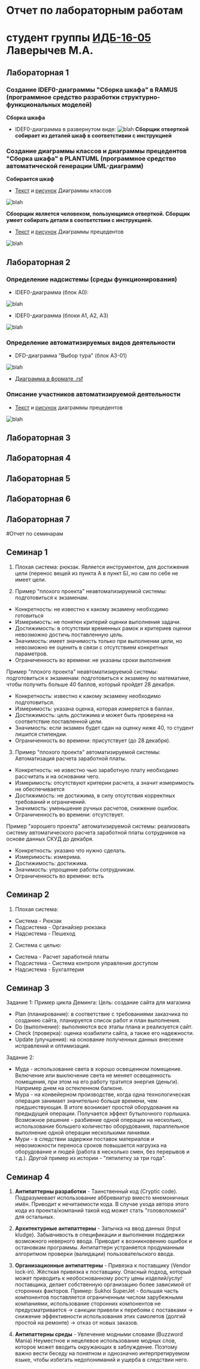 # Отчет по лабораторным работам
# студент группы [ИДБ-16-05](https://github.com/stankin/design-1/wiki/list-idb-16-05) Лаверычев М.А.

## Лабораторная 1

### Создание IDEF0-диаграммы "Сборка шкафа" в RAMUS (программное средство разработки структурно-функциональных моделей)

**Сборка шкафа**
* IDEF0-диаграмма в развернутом виде:
![blah](https://github.com/LaverychevM/laverychevM.github.io/blob/master/laba1/IDEF0_laba1.png)
**Сборщик отверткой собирает из деталей шкаф в соответстивии с инструкцией**

### Создание диаграммы классов и диаграммы прецедентов "Сборка шкафа" в PLANTUML (программное средство автоматической генерации UML-диаграмм)

**Собирается шкаф**

* [Текст](https://github.com/LaverychevM/laverychevM.github.io/blob/master/laba1/equip.txt) и [рисунок](https://github.com/LaverychevM/laverychevM.github.io/blob/master/laba1/equip.png) Диаграммы классов

![blah](https://github.com/LaverychevM/laverychevM.github.io/blob/master/laba1/equip.png)

**Сбоорщик является человеком, пользующимся отверткой. Сборщик умеет собирать детали в соответствии с инструкцией.**

* [Текст](https://github.com/LaverychevM/laverychevM.github.io/blob/master/laba1/equip(p).txt) и [рисунок](https://github.com/LaverychevM/laverychevM.github.io/blob/master/laba1/equip(p).png) Диаграммы прецедентов

![blah](https://github.com/LaverychevM/laverychevM.github.io/blob/master/laba1/equip(p).png)


## Лабораторная 2

### Определение надсистемы (среды функционирования) 

* IDEF0-диаграмма (блок А0): 

![blah](https://github.com/LaverychevM/laverychevM.github.io/blob/master/laba2/IDEF0_2.1.png) 

* IDEF0-диаграмма (блоки A1, A2, A3) 

![blah](https://github.com/LaverychevM/laverychevM.github.io/blob/master/laba2/IDEF0_2.2.png) 

### Определение автоматизируемых видов деятельности

* DFD-диаграмма "Выбор тура" (блок A3-01) 

![blah](https://github.com/LaverychevM/laverychevM.github.io/blob/master/laba2/DFD_2.1.png) 

* [Диаграмма в формате .rsf](https://github.com/LaverychevM/laverychevM.github.io/blob/master/laba2/IDEF0_laba2.rsf) 

### Описание участников автоматизируемой деятельности 

* [Текст](https://github.com/LaverychevM/laverychevM.github.io/blob/master/laba2/diagramma.txt) и [рисунок](https://github.com/LaverychevM/laverychevM.github.io/blob/master/laba2/diagaramma.png) диаграммы прецедентов 

![blah](https://github.com/LaverychevM/laverychevM.github.io/blob/master/laba2/diagaramma.png)

## Лабораторная 3

## Лабораторная 4

## Лабораторная 5

## Лабораторная 6

## Лабораторная 7

#Отчет по семинарам

## Семинар 1
1. Плохая система: рюкзак. 
Является инструментом, для достижения цели (перенос вещей из пункта А в пункт Б), но сам по себе не имеет цели. 

2. Пример "плохого проекта" неавтоматизируемой системы: подготовиться к экзаменам.

* Конкретность: не известно к какому экзамену необходимо готовиться
* Измеримость: не понятен критерий оценки выполнения задачи.
* Достижимость: в отсутствии временных рамок и критериев оценки невозможно достичь поставленную цель.
* Значимость: имеет значимость только при выполнении цели, но невозможно ее оценить в связи с отсутствием конкретных параметров.
* Ограниченность во времени: не указаны сроки выполнения

Пример "плохого проекта" неавтоматизируемой системы: подготовиться к экзаменам: подготовиться к экзамену по математике, чтобы получить больше 40 баллов, который пройдет 28 декабря.

* Конкретность: известно к какому экзамену необходимо подготовиться.
* Измеримость: указана оценка, которая измеряется в баллах.
* Достижимость: цель достижима и может быть проверена на соответствие поставленной цели.
* Значимость: если экзамен будет сдан на оценку ниже 40, то студент лишится стипендии.
* Ограниченность во времени: присутствует (до 28 декабря).

3. Пример "плохого проекта" автоматизируемой системы:
Автоматизация расчета заработной платы.

* Конкретность: не известно чью заработную плату необходимо рассчитать и на основании чего.
* Измеримость: отсутствуют критерии расчета, а значит измеримость не обеспечивается
* Достижимость: не достижима, в силу отсутствия корректных требований и ограничений.
* Значимость: уменьшение ручных расчетов, снижение ошибок.
* Ограниченность во времени: отсутствует.

Пример "хорошего проекта" автоматизируемой системы: реализовать систему автоматического расчета заработной платы сотрудников на основе данных СКУД до декабря.

* Конкретность: указано что нужно сделать.
* Измеримость: измерима.
* Достижимость: достижима.
* Значимость: упрощение работы сотрудникам.
* Ограниченность во времени: есть

## Семинар 2
1. Плохая система:
* Система - Рюкзак
* Подсистема - Органайзер рюкзака
* Надсистема - Пешеход

2. Система с целью:
* Система - Расчет заработной платы
* Подсистема - Система контроля управления доступом
* Надсистема - Бухгалтерия

## Семинар 3
Задание 1:
Пример цикла Деминга: 
Цель: создание сайта для магазина

* Plan (планирование): в соответствие с требованиями заказчика по созданию сайта, планируется список работ и план выполнения.
* Do (выполнение): выполняются все этапы плана и реализуется сайт.
* Check (проверка): оценка юзабилити сайта, а также его надежности.
* Update (улучшения): на основание полученных данных внесение исправлений и оптимизация. 

Задание 2:
* Муда - использование света в хорошо освещенном помещение. Включение или выключение света не меняет освещенность помещения, при этом на его работу тратится энергия (деньги). Например днем на остекленном балконе. 
* Мура - на конвейерном производстве, когда одна технологическая операция занимает значительно больше времени, чем предшествующая. В итоге возникает простой оборудования на предыдущей операции. Получается эффект бутылочного горлышка. Возможное решение - разбиение одной операции на несколько, использование большего количество оборудования, параллельное выполнение одной операции несколькими линиями. 
* Мури - в следствии задержки поставок материалов и невозможности переноса сроков повышается нагрузка на оборудование и людей (работа в несколько смен, без перерывов и т.д.). Другой пример из истории - "пятилетку за три года".

## Семинар 4

1. **Антипаттерны разработки** - Таинственный код (Cryptic code). 
Подразумевает использование аббревиатур вместо мнемоничных имён. Приводит к нечитаемости кода. В случае ухода автора этого кода из проекта/компаний такой код может стать "головоломкой" для остальных. 

2. **Архитектурные антипаттерны** - Затычка на ввод данных (Input kludge).
Забывчивость в спецификации и выполнении поддержки возможного неверного ввода.
Приводит к возникновению ошибок и остановкам программы. Антипаттерн устраняется продуманным алгоритмом проверки (валидации) пользовательского ввода.

3. **Организационные антипаттерны** - Привязка к поставщику (Vendor lock-in). 
Жёсткая привязка к поставщику. Опасный подход, который может приводить к необоснованному росту цены изделий/услуг поставщика, делает собственную организацию более зависимой от сторонних факторов. Пример: Sukhoi SuperJet - большая часть компонентов поставляется ограниченным числом зарубежными компаниями, использование сторонних компонентов не предусматривается -> санкции привели к перебоям с поставками -> снижение эффективности использования этих самолетов (долгий простой на ремонте) -> отказ от новых заказов. 

4. **Антипаттерны среды** - Увлечение модными словами (Buzzword Mania)
Неуместное и нецелевое использование модных слов, которое может вводить окружающих в заблуждение. Поэтому важно вести беседу на понятном и однозначно интерпретируемом языке, чтобы избегать недопониманий и ущерба в следствии него. 
